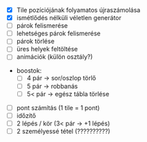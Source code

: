 
- [x] Tile pozíciójának folyamatos újraszámolása
- [x] ismétlődés nélküli véletlen generátor
- [ ] párok felismerése
- [ ] lehetséges párok felismerése
- [ ] párok törlése
- [ ] üres helyek feltöltése
- [ ] animációk (külön osztály?)
- boostok:
    - [ ] 4 pár -> sor/oszlop törlő
    - [ ] 5 pár -> robbanás
    - [ ] 5< pár -> egész tábla törlése
- [ ] pont számítás (1 tile = 1 pont)
- [ ] időzítő
- [ ] 2 lépés / kör (3< pár -> +1 lépés)
- [ ] 2 személyessé tétel (??????????)
